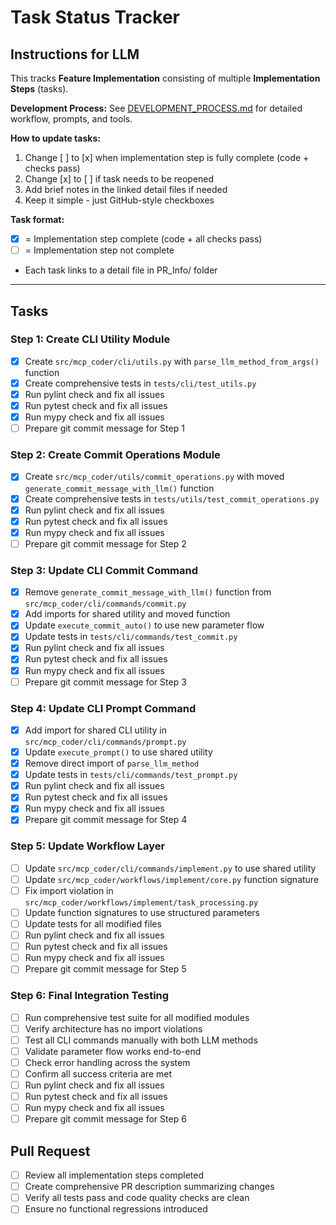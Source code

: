 # Task Status Tracker

## Instructions for LLM

This tracks **Feature Implementation** consisting of multiple **Implementation Steps** (tasks).

**Development Process:** See [DEVELOPMENT_PROCESS.md](./DEVELOPMENT_PROCESS.md) for detailed workflow, prompts, and tools.

**How to update tasks:**
1. Change [ ] to [x] when implementation step is fully complete (code + checks pass)
2. Change [x] to [ ] if task needs to be reopened
3. Add brief notes in the linked detail files if needed
4. Keep it simple - just GitHub-style checkboxes

**Task format:**
- [x] = Implementation step complete (code + all checks pass)
- [ ] = Implementation step not complete
- Each task links to a detail file in PR_Info/ folder

---

## Tasks

### Step 1: Create CLI Utility Module
- [x] Create `src/mcp_coder/cli/utils.py` with `parse_llm_method_from_args()` function
- [x] Create comprehensive tests in `tests/cli/test_utils.py`
- [x] Run pylint check and fix all issues
- [x] Run pytest check and fix all issues
- [x] Run mypy check and fix all issues
- [ ] Prepare git commit message for Step 1

### Step 2: Create Commit Operations Module
- [x] Create `src/mcp_coder/utils/commit_operations.py` with moved `generate_commit_message_with_llm()` function
- [x] Create comprehensive tests in `tests/utils/test_commit_operations.py`
- [x] Run pylint check and fix all issues
- [x] Run pytest check and fix all issues
- [x] Run mypy check and fix all issues
- [ ] Prepare git commit message for Step 2

### Step 3: Update CLI Commit Command
- [x] Remove `generate_commit_message_with_llm()` function from `src/mcp_coder/cli/commands/commit.py`
- [x] Add imports for shared utility and moved function
- [x] Update `execute_commit_auto()` to use new parameter flow
- [x] Update tests in `tests/cli/commands/test_commit.py`
- [x] Run pylint check and fix all issues
- [x] Run pytest check and fix all issues
- [x] Run mypy check and fix all issues
- [ ] Prepare git commit message for Step 3

### Step 4: Update CLI Prompt Command
- [x] Add import for shared CLI utility in `src/mcp_coder/cli/commands/prompt.py`
- [x] Update `execute_prompt()` to use shared utility
- [x] Remove direct import of `parse_llm_method`
- [x] Update tests in `tests/cli/commands/test_prompt.py`
- [x] Run pylint check and fix all issues
- [x] Run pytest check and fix all issues
- [x] Run mypy check and fix all issues
- [x] Prepare git commit message for Step 4

### Step 5: Update Workflow Layer
- [ ] Update `src/mcp_coder/cli/commands/implement.py` to use shared utility
- [ ] Update `src/mcp_coder/workflows/implement/core.py` function signature
- [ ] Fix import violation in `src/mcp_coder/workflows/implement/task_processing.py`
- [ ] Update function signatures to use structured parameters
- [ ] Update tests for all modified files
- [ ] Run pylint check and fix all issues
- [ ] Run pytest check and fix all issues
- [ ] Run mypy check and fix all issues
- [ ] Prepare git commit message for Step 5

### Step 6: Final Integration Testing
- [ ] Run comprehensive test suite for all modified modules
- [ ] Verify architecture has no import violations
- [ ] Test all CLI commands manually with both LLM methods
- [ ] Validate parameter flow works end-to-end
- [ ] Check error handling across the system
- [ ] Confirm all success criteria are met
- [ ] Run pylint check and fix all issues
- [ ] Run pytest check and fix all issues
- [ ] Run mypy check and fix all issues
- [ ] Prepare git commit message for Step 6

## Pull Request
- [ ] Review all implementation steps completed
- [ ] Create comprehensive PR description summarizing changes
- [ ] Verify all tests pass and code quality checks are clean
- [ ] Ensure no functional regressions introduced
